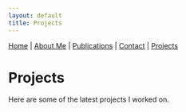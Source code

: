 ```yaml
---
layout: default
title: Projects
---
```


[Home](./index.md) | [About Me](./about.md) | [Publications](./Publications.md) | [Contact](./contact.md) | [Projects](./projects.md)

# Projects

Here are some of the latest projects I worked on. 
